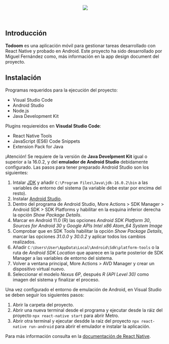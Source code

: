 <p align="center">
  <img align="center" src="https://user-images.githubusercontent.com/92161302/170530978-c93f9bb7-5dca-4ea1-8081-aaabc1d7a3af.png">
</p>
<br clear="right"/>

## Introducción

**Todoom** es una aplicación móvil para gestionar tareas desarrollado con React Native y probado en Android. Este proyecto ha sido desarrollado por Miguel Fernández como, más información en la app design document del proyecto.

## Instalación

Programas requeridos para la ejecución del proyecto:

- Visual Studio Code  
- Android Studio
- Node.js
- Java Development Kit

Plugins requiereidos en **Visudal Studio Code**:

- React Native Tools
- JavaScript (ES6) Code Snippets
- Extension Pack for Java

¡Atención! Se requiere de la versión de **Java Develpment Kit** igual o superior a la 16.0.2, y del **emulador de Android Studio** debidamente configurado. Las pasos para tener preparado Android Studio son los siguientes:

1. Intalar [JDK](https://www.oracle.com/java/technologies/javase/jdk16-archive-downloads.html) y añadir `C:\Program Files\Java\jdk-16.0.2\bin` a las variables de entorno del sistema (la variable debe estar por encima del resto).
2. Instalar [Android Studio](https://developer.android.com/studio).
3. Dentro del programa de Android Studio, More Actions > SDK Manager > Android SDK > SDK Platforms y habilitar en la esquina inferior derecha la opción *Show Package Details*.
4. Marcar en Android 11.0 (R) las opciones *Android SDK Platform 30*, *Sources for Android 30* y *Google APIs Intel x86 Atom_64 System Image*
5. Comprobar que en SDK Tools habilitar la opción *Show Package Details*, marcar las opciones *31.0.0* y *30.0.2* y aplicar todos los cambios realizados.
6. Añadir `C:\Users\User\AppData\Local\Android\Sdk\platform-tools` o la ruta de *Android SDK Location* que aparece en la parte posterior de SDK Manager a las variables de entorno del sistema.
7. Volver a ventana principal, More Actions > AVD Manager y crear un dispositivo virtual nuevo.
8. Seleccionar el modelo *Nexus 6P*, después *R (API Level 30)* como imagen del sistema y finalizar el proceso.

Una vez configurado el entorno de emulación de Android, en Visual Studio se deben seguir los siguientes pasos:

1. Abrir la carpeta del proyecto.
2. Abrir una nueva terminal desde el programa y ejecutar desde la ráiz del proyecto `npx react-native start` para abrir Metro.
3. Abrir otra terminal y ejecutar desdde la raíz del proyecto `npx react-native run-android` para abrir el emulador e instalar la aplicación.

Para más información consulta en la [documentación de React Native](https://reactnative.dev/docs/next/environment-setup).
